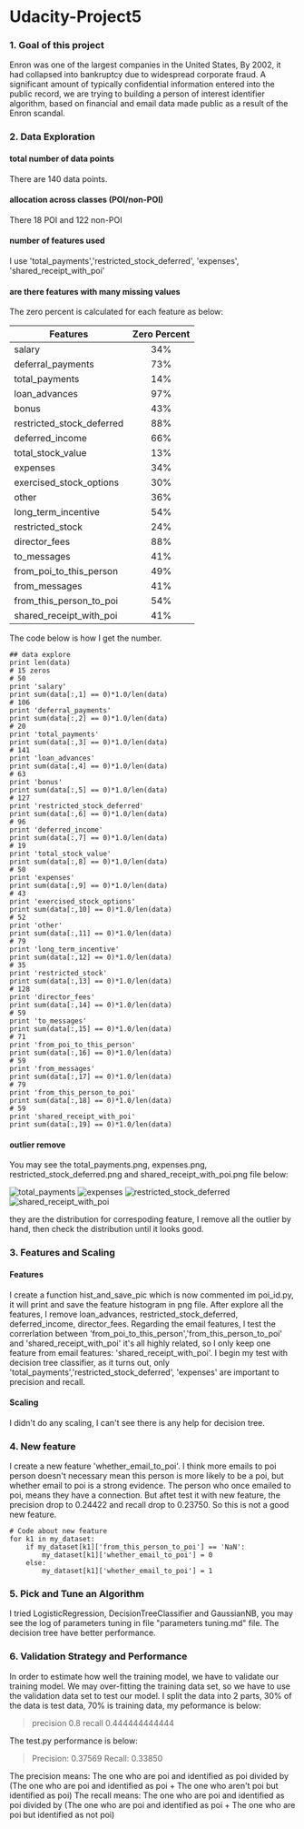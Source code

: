 # Udacity-Project5

### 1. Goal of this project

Enron was one of the largest companies in the United States,
By 2002, it had collapsed into bankruptcy due to widespread corporate fraud.
A significant amount of typically confidential information entered into the public record,
we are trying to building a person of interest identifier algorithm,
based on financial and email data made public as a result of the Enron scandal.

### 2. Data Exploration

#### total number of data points

There are 140 data points.

#### allocation across classes (POI/non-POI)

There 18 POI and 122 non-POI

#### number of features used

I use 'total_payments','restricted_stock_deferred', 'expenses', 'shared_receipt_with_poi'

#### are there features with many missing values

The zero percent is calculated for each feature as below:

| Features      | Zero Percent  |
| ------------- |:-------------:|
| salary        | 34%   |
| deferral_payments| 73%      |
| total_payments | 14%      |
| loan_advances | 97%     |
| bonus | 43%      |
| restricted_stock_deferred |88%     |
| deferred_income | 66%      |
| total_stock_value | 13%     |
| expenses | 34%      |
| exercised_stock_options | 30%     |
| other | 36%      |
| long_term_incentive |54%     |
| restricted_stock | 24%      |
| director_fees | 88%      |
| to_messages | 41%      |
| from_poi_to_this_person |49%     |
| from_messages | 41%     |
| from_this_person_to_poi | 54%     |
| shared_receipt_with_poi | 41%      |

The code below is how I get the number.

```
## data explore
print len(data)
# 15 zeros
# 50
print 'salary'
print sum(data[:,1] == 0)*1.0/len(data)
# 106
print 'deferral_payments'
print sum(data[:,2] == 0)*1.0/len(data)
# 20
print 'total_payments'
print sum(data[:,3] == 0)*1.0/len(data)
# 141
print 'loan_advances'
print sum(data[:,4] == 0)*1.0/len(data)
# 63
print 'bonus'
print sum(data[:,5] == 0)*1.0/len(data)
# 127
print 'restricted_stock_deferred'
print sum(data[:,6] == 0)*1.0/len(data)
# 96
print 'deferred_income'
print sum(data[:,7] == 0)*1.0/len(data)
# 19
print 'total_stock_value'
print sum(data[:,8] == 0)*1.0/len(data)
# 50
print 'expenses'
print sum(data[:,9] == 0)*1.0/len(data)
# 43
print 'exercised_stock_options'
print sum(data[:,10] == 0)*1.0/len(data)
# 52
print 'other'
print sum(data[:,11] == 0)*1.0/len(data)
# 79
print 'long_term_incentive'
print sum(data[:,12] == 0)*1.0/len(data)
# 35
print 'restricted_stock'
print sum(data[:,13] == 0)*1.0/len(data)
# 128
print 'director_fees'
print sum(data[:,14] == 0)*1.0/len(data)
# 59
print 'to_messages'
print sum(data[:,15] == 0)*1.0/len(data)
# 71
print 'from_poi_to_this_person'
print sum(data[:,16] == 0)*1.0/len(data)
# 59
print 'from_messages'
print sum(data[:,17] == 0)*1.0/len(data)
# 79
print 'from_this_person_to_poi'
print sum(data[:,18] == 0)*1.0/len(data)
# 59
print 'shared_receipt_with_poi'
print sum(data[:,19] == 0)*1.0/len(data)
```

#### outlier remove

You may see the total_payments.png, expenses.png, restricted_stock_deferred.png
and shared_receipt_with_poi.png file below:

![total_payments](/total_payments.png)
![expenses](/expenses.png)
![restricted_stock_deferred](/restricted_stock_deferred.png)
![shared_receipt_with_poi](/shared_receipt_with_poi.png)

they are the distribution for correspoding
feature, I remove all the outlier by hand, then check the distribution until it looks good.


### 3. Features and Scaling

#### Features

I create a function hist_and_save_pic which is now commented im poi_id.py, it will print and save
the feature histogram in png file. After explore all the features, I remove loan_advances,
restricted_stock_deferred, deferred_income, director_fees. Regarding the email features, I test
the correrlation between 'from_poi_to_this_person','from_this_person_to_poi' and 'shared_receipt_with_poi'
it's all highly related, so I only keep one feature from email features: 'shared_receipt_with_poi'.
I begin my test with decision tree classifier, as it turns out, only 'total_payments','restricted_stock_deferred', 'expenses'
are important to precision and recall.


#### Scaling

I didn't do any scaling, I can't see there is any help for decision tree.

### 4. New feature

I create a new feature 'whether_email_to_poi'. I think more emails to poi person
doesn't necessary mean this person is more likely to be a poi, but whether email
to poi is a strong evidence. The person who once emailed to poi, means they have a connection.
But aftet test it with new feature, the precision drop to 0.24422 and recall drop to 0.23750.
So this is not a good new feature.

```
# Code about new feature
for k1 in my_dataset:
    if my_dataset[k1]['from_this_person_to_poi'] == 'NaN':
        my_dataset[k1]['whether_email_to_poi'] = 0
    else:
        my_dataset[k1]['whether_email_to_poi'] = 1
```

### 5. Pick and Tune an Algorithm

I tried LogisticRegression, DecisionTreeClassifier and GaussianNB, you may see
the log of parameters tuning in file "parameters tuning.md" file. The decision tree
have better performance.

### 6. Validation Strategy and Performance

In order to estimate how well the training model, we have to validate our training model.
We may over-fitting the training data set, so we have to use the validation data set
to test our model. I split the data into 2 parts, 30% of the data is test data, 70% is training data,
my peformance is below:

> precision 0.8 recall 0.444444444444

The test.py performance is below:

> Precision: 0.37569  Recall: 0.33850

The precision means: The one who are poi and identified as poi divided by (The one who are poi and identified as poi + The one who aren't poi but identified as poi)
The recall means: The one who are poi and identified as poi divided by (The one who are poi and identified as poi + The one who are poi but identified as not poi)





